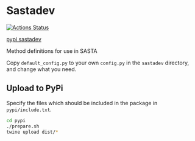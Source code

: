# Sastadev

[![Actions Status](https://github.com/UUDigitalHumanitieslab/sastadev/workflows/Unit%20tests/badge.svg)](https://github.com/UUDigitalHumanitieslab/sastadev/actions)

[pypi sastadev](https://pypi.org/project/sastadev)

Method definitions for use in SASTA

Copy `default_config.py` to your own `config.py` in the `sastadev` directory, and change what you need.

## Upload to PyPi

Specify the files which should be included in the package in `pypi/include.txt`.

```bash
cd pypi
./prepare.sh
twine upload dist/*
```
